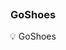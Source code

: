 ﻿<p align="center">
 <img src="" alt=""></a>
</p>

<h3 align="center">GoShoes</h3>

<div align="center">

</div>


<p align = "center">💡 GoShoes</p>


